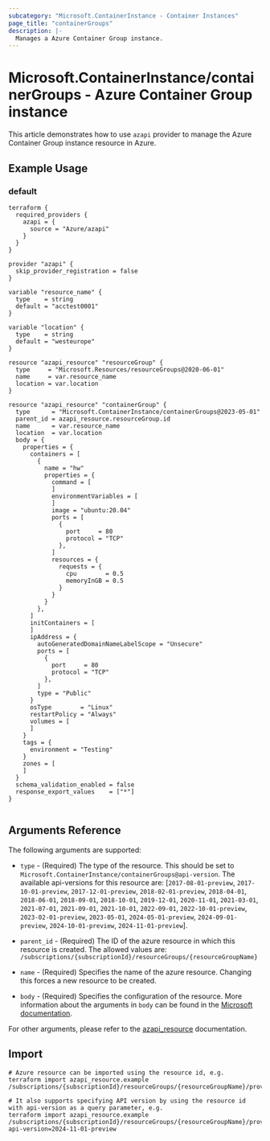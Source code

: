 ```yaml
---
subcategory: "Microsoft.ContainerInstance - Container Instances"
page_title: "containerGroups"
description: |-
  Manages a Azure Container Group instance.
---
```


# Microsoft.ContainerInstance/containerGroups - Azure Container Group instance

This article demonstrates how to use `azapi` provider to manage the Azure Container Group instance resource in Azure.

## Example Usage

### default

```hcl
terraform {
  required_providers {
    azapi = {
      source = "Azure/azapi"
    }
  }
}

provider "azapi" {
  skip_provider_registration = false
}

variable "resource_name" {
  type    = string
  default = "acctest0001"
}

variable "location" {
  type    = string
  default = "westeurope"
}

resource "azapi_resource" "resourceGroup" {
  type     = "Microsoft.Resources/resourceGroups@2020-06-01"
  name     = var.resource_name
  location = var.location
}

resource "azapi_resource" "containerGroup" {
  type      = "Microsoft.ContainerInstance/containerGroups@2023-05-01"
  parent_id = azapi_resource.resourceGroup.id
  name      = var.resource_name
  location  = var.location
  body = {
    properties = {
      containers = [
        {
          name = "hw"
          properties = {
            command = [
            ]
            environmentVariables = [
            ]
            image = "ubuntu:20.04"
            ports = [
              {
                port     = 80
                protocol = "TCP"
              },
            ]
            resources = {
              requests = {
                cpu        = 0.5
                memoryInGB = 0.5
              }
            }
          }
        },
      ]
      initContainers = [
      ]
      ipAddress = {
        autoGeneratedDomainNameLabelScope = "Unsecure"
        ports = [
          {
            port     = 80
            protocol = "TCP"
          },
        ]
        type = "Public"
      }
      osType        = "Linux"
      restartPolicy = "Always"
      volumes = [
      ]
    }
    tags = {
      environment = "Testing"
    }
    zones = [
    ]
  }
  schema_validation_enabled = false
  response_export_values    = ["*"]
}


```



## Arguments Reference

The following arguments are supported:

* `type` - (Required) The type of the resource. This should be set to `Microsoft.ContainerInstance/containerGroups@api-version`. The available api-versions for this resource are: [`2017-08-01-preview`, `2017-10-01-preview`, `2017-12-01-preview`, `2018-02-01-preview`, `2018-04-01`, `2018-06-01`, `2018-09-01`, `2018-10-01`, `2019-12-01`, `2020-11-01`, `2021-03-01`, `2021-07-01`, `2021-09-01`, `2021-10-01`, `2022-09-01`, `2022-10-01-preview`, `2023-02-01-preview`, `2023-05-01`, `2024-05-01-preview`, `2024-09-01-preview`, `2024-10-01-preview`, `2024-11-01-preview`].

* `parent_id` - (Required) The ID of the azure resource in which this resource is created. The allowed values are:  
  `/subscriptions/{subscriptionId}/resourceGroups/{resourceGroupName}`

* `name` - (Required) Specifies the name of the azure resource. Changing this forces a new resource to be created.

* `body` - (Required) Specifies the configuration of the resource. More information about the arguments in `body` can be found in the [Microsoft documentation](https://learn.microsoft.com/en-us/azure/templates/Microsoft.ContainerInstance/containerGroups?pivots=deployment-language-terraform).

For other arguments, please refer to the [azapi_resource](https://registry.terraform.io/providers/Azure/azapi/latest/docs/resources/resource) documentation.

## Import

 ```shell
 # Azure resource can be imported using the resource id, e.g.
 terraform import azapi_resource.example /subscriptions/{subscriptionId}/resourceGroups/{resourceGroupName}/providers/Microsoft.ContainerInstance/containerGroups/{resourceName}
 
 # It also supports specifying API version by using the resource id with api-version as a query parameter, e.g.
 terraform import azapi_resource.example /subscriptions/{subscriptionId}/resourceGroups/{resourceGroupName}/providers/Microsoft.ContainerInstance/containerGroups/{resourceName}?api-version=2024-11-01-preview
 ```
